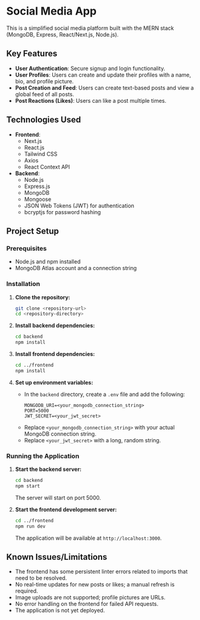# Social Media App

This is a simplified social media platform built with the MERN stack (MongoDB, Express, React/Next.js, Node.js).

## Key Features

*   **User Authentication**: Secure signup and login functionality.
*   **User Profiles**: Users can create and update their profiles with a name, bio, and profile picture.
*   **Post Creation and Feed**: Users can create text-based posts and view a global feed of all posts.
*   **Post Reactions (Likes)**: Users can like a post multiple times.

## Technologies Used

*   **Frontend**: 
    *   Next.js
    *   React.js
    *   Tailwind CSS
    *   Axios
    *   React Context API
*   **Backend**:
    *   Node.js
    *   Express.js
    *   MongoDB
    *   Mongoose
    *   JSON Web Tokens (JWT) for authentication
    *   bcryptjs for password hashing

## Project Setup

### Prerequisites

*   Node.js and npm installed
*   MongoDB Atlas account and a connection string

### Installation

1.  **Clone the repository:**
    ```bash
    git clone <repository-url>
    cd <repository-directory>
    ```

2.  **Install backend dependencies:**
    ```bash
    cd backend
    npm install
    ```

3.  **Install frontend dependencies:**
    ```bash
    cd ../frontend
    npm install
    ```

4.  **Set up environment variables:**
    *   In the `backend` directory, create a `.env` file and add the following:
        ```
        MONGODB_URI=<your_mongodb_connection_string>
        PORT=5000
        JWT_SECRET=<your_jwt_secret>
        ```
    *   Replace `<your_mongodb_connection_string>` with your actual MongoDB connection string.
    *   Replace `<your_jwt_secret>` with a long, random string.

### Running the Application

1.  **Start the backend server:**
    ```bash
    cd backend
    npm start
    ```
    The server will start on port 5000.

2.  **Start the frontend development server:**
    ```bash
    cd ../frontend
    npm run dev
    ```
    The application will be available at `http://localhost:3000`.

## Known Issues/Limitations

*   The frontend has some persistent linter errors related to imports that need to be resolved.
*   No real-time updates for new posts or likes; a manual refresh is required.
*   Image uploads are not supported; profile pictures are URLs.
*   No error handling on the frontend for failed API requests.
*   The application is not yet deployed. 